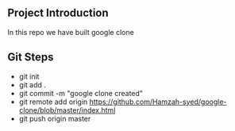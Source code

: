 ## Project Introduction

In this repo we have built google clone

## Git Steps

- git init
- git add .
- git commit -m "google clone created"
- git remote add origin https://github.com/Hamzah-syed/google-clone/blob/master/index.html
- git push origin master
